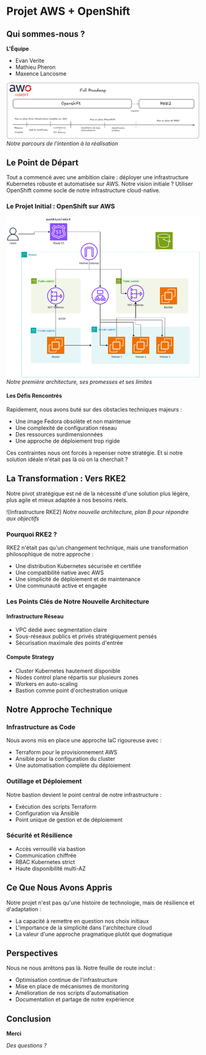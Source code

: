 # Projet AWS + OpenShift

## Qui sommes-nous ?
**L'Équipe**
- Evan Verite
- Mathieu Pheron
- Maxence Lancosme

![Roadmap du Projet](./imgs/roadmap.png)
*Notre parcours de l'intention à la réalisation*

## Le Point de Départ

Tout a commencé avec une ambition claire : déployer une infrastructure Kubernetes robuste et automatisée sur AWS. Notre vision initiale ? Utiliser OpenShift comme socle de notre infrastructure cloud-native.

### Le Projet Initial : OpenShift sur AWS

![Infrastructure OpenShift](./imgs/ocp.png)
*Notre première architecture, ses promesses et ses limites*

#### Les Défis Rencontrés
Rapidement, nous avons buté sur des obstacles techniques majeurs :
- Une image Fedora obsolète et non maintenue
- Une complexité de configuration réseau
- Des ressources surdimensionnées 
- Une approche de déploiement trop rigide

Ces contraintes nous ont forcés à repenser notre stratégie. Et si notre solution idéale n'était pas là où on la cherchait ?

## La Transformation : Vers RKE2

Notre pivot stratégique est né de la nécessité d'une solution plus légère, plus agile et mieux adaptée à nos besoins réels.

![Infrastructure RKE2]
*Notre nouvelle architecture, plan B pour répondre aux objectifs*

### Pourquoi RKE2 ?
RKE2 n'était pas qu'un changement technique, mais une transformation philosophique de notre approche :
- Une distribution Kubernetes sécurisée et certifiée
- Une compatibilité native avec AWS
- Une simplicité de déploiement et de maintenance
- Une communauté active et engagée

### Les Points Clés de Notre Nouvelle Architecture

#### Infrastructure Réseau
- VPC dédié avec segmentation claire
- Sous-réseaux publics et privés stratégiquement pensés
- Sécurisation maximale des points d'entrée

#### Compute Strategy
- Cluster Kubernetes hautement disponible
- Nodes control plane répartis sur plusieurs zones
- Workers en auto-scaling
- Bastion comme point d'orchestration unique

## Notre Approche Technique

### Infrastructure as Code
Nous avons mis en place une approche IaC rigoureuse avec :
- Terraform pour le provisionnement AWS
- Ansible pour la configuration du cluster
- Une automatisation complète du déploiement

### Outillage et Déploiement
Notre bastion devient le point central de notre infrastructure :
- Exécution des scripts Terraform
- Configuration via Ansible
- Point unique de gestion et de déploiement

### Sécurité et Résilience
- Accès verrouillé via bastion
- Communication chiffrée
- RBAC Kubernetes strict
- Haute disponibilité multi-AZ

## Ce Que Nous Avons Appris

Notre projet n'est pas qu'une histoire de technologie, mais de résilience et d'adaptation :
- La capacité à remettre en question nos choix initiaux
- L'importance de la simplicité dans l'architecture cloud
- La valeur d'une approche pragmatique plutôt que dogmatique

## Perspectives

Nous ne nous arrêtons pas là. Notre feuille de route inclut :
- Optimisation continue de l'infrastructure
- Mise en place de mécanismes de monitoring
- Amélioration de nos scripts d'automatisation
- Documentation et partage de notre expérience

## Conclusion

**Merci**

*Des questions ?*
